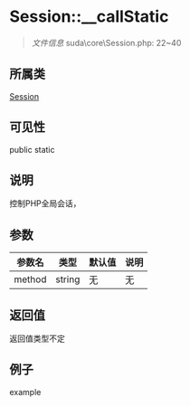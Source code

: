 # Session::__callStatic

> *文件信息* suda\core\Session.php: 22~40
## 所属类 

[Session](../Session.md)

## 可见性

  public  static
## 说明

控制PHP全局会话，

## 参数

 
| 参数名 | 类型 | 默认值 | 说明 |
|--------|-----|-------|-------|
 | method |  string | 无 | 无 |
## 返回值
返回值类型不定
## 例子

example
